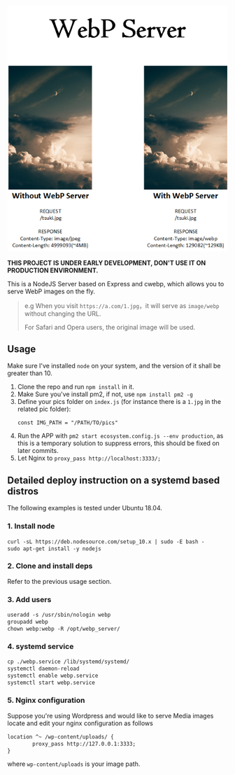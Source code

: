 <div style="text-align: center">
	<img src="./pics/webp_server.png"/>
</div>

**THIS PROJECT IS UNDER EARLY DEVELOPMENT, DON'T USE IT ON PRODUCTION ENVIRONMENT.**

This is a NodeJS Server based on Express and cwebp, which allows you to serve WebP images on the fly.

> e.g When you visit `https://a.com/1.jpg`，it will serve as `image/webp` without changing the URL.
>
> For Safari and Opera users, the original image will be used.

## Usage

Make sure I've installed `node` on your system, and the version of it shall be greater than 10.

1. Clone the repo and run `npm install` in it.
2. Make Sure you've install pm2, if not, use `npm install pm2 -g`
3. Define your pics folder on `index.js` (for instance there is a `1.jpg` in the related pic folder):
	```
	const IMG_PATH = "/PATH/TO/pics"
	```
4. Run the APP with `pm2 start ecosystem.config.js --env production`, as this is a temporary solution to suppress errors, this should be fixed on later commits.
5. Let Nginx to `proxy_pass http://localhost:3333/;`

## Detailed deploy instruction on a systemd based distros
The following examples is tested under Ubuntu 18.04.
### 1. Install node
```shell script
curl -sL https://deb.nodesource.com/setup_10.x | sudo -E bash -
sudo apt-get install -y nodejs
```
### 2. Clone and install deps
Refer to the previous usage section.
### 3. Add users
```shell script
useradd -s /usr/sbin/nologin webp
groupadd webp
chown webp:webp -R /opt/webp_server/
```
### 4. systemd service
```shell script
cp ./webp.service /lib/systemd/systemd/
systemctl daemon-reload
systemctl enable webp.service
systemctl start webp.service
```
### 5. Nginx configuration
Suppose you're using Wordpress and would like to serve Media images locate and edit your nginx configuration as follows
```
location ^~ /wp-content/uploads/ {
        proxy_pass http://127.0.0.1:3333;
}
```
where `wp-content/uploads` is your image path.
